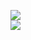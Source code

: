 [![](https://img.shields.io/badge/Made%20With-Github%20Spray-lightgrey.svg?style=for-the-badge&logo=github)](https://github.com/Annihil/github-spray#28259)  
[![](https://i.imgur.com/2DrTn0Z.gif)](https://github.com/Annihil/github-spray)